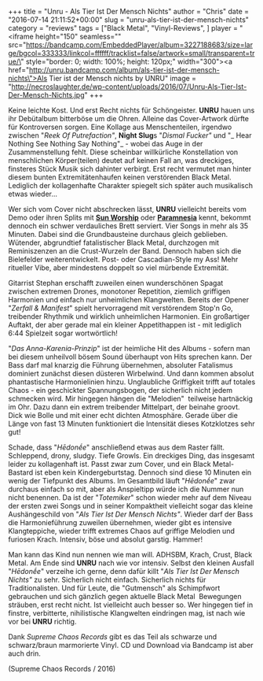 +++
title = "Unru - Als Tier Ist Der Mensch Nichts"
author = "Chris"
date = "2016-07-14 21:11:52+00:00"
slug = "unru-als-tier-ist-der-mensch-nichts"
category = "reviews"
tags = ["Black Metal", "Vinyl-Reviews", ]
player = "<iframe height=\"150\" seamless=\"\" src=\"https://bandcamp.com/EmbeddedPlayer/album=3227188683/size=large/bgcol=333333/linkcol=ffffff/tracklist=false/artwork=small/transparent=true/\" style=\"border: 0; width: 100%; height: 120px;\" width=\"300\"><a href=\"http://unru.bandcamp.com/album/als-tier-ist-der-mensch-nichts\">Als Tier ist der Mensch nichts by UNRU</a></iframe>"
image = "http://necroslaughter.de/wp-content/uploads/2016/07/Unru-Als-Tier-Ist-Der-Mensch-Nichts.jpg"
+++

Keine leichte Kost. Und erst Recht nichts für Schöngeister. **UNRU** hauen uns ihr Debütalbum bitterböse um die Ohren. Alleine das Cover-Artwork dürfte für Kontroversen sorgen. Eine Kollage aus Menschenteilen, irgendwo zwischen "_Reek Of Putrefaction"_, **Night Slug**s "_Dismal Fucker"_ und "_ Hear Nothing See Nothing Say Nothing"_ - wobei das Auge in der Zusammenstellung fehlt. Diese scheinbar willkürliche Konstellation von menschlichen Körper(teilen) deutet auf keinen Fall an, was dreckiges, finsteres Stück Musik sich dahinter verbirgt. Erst recht vermutet man hinter diesem bunten Extremitätenhaufen keinen verstörenden Black Metal. Lediglich der kollagenhafte Charakter spiegelt sich später auch musikalisch etwas wieder...

Wer sich vom Cover nicht abschrecken lässt, **UNRU** vielleicht bereits vom Demo oder ihren Splits mit <a href="http://necroslaughter.de/2014/03/sun-worship-unru-split-12/">**Sun Worship**</a> oder <a href="http://necroslaughter.de/2014/05/paramnesia-unru-split/">**Paramnesia**</a> kennt, bekommt dennoch ein schwer verdauliches Brett serviert. Vier Songs in mehr als 35 Minuten. Dabei sind die Grundbausteine durchaus gleich geblieben. Wütender, abgrundtief fatalistischer Black Metal, durchzogen mit Reminiszenzen an die Crust-Wurzeln der Band. Dennoch haben sich die Bielefelder weiterentwickelt. Post- oder Cascadian-Style my Ass! Mehr ritueller Vibe, aber mindestens doppelt so viel mürbende Extremität.

Gitarrist Stephan erschafft zuweilen einen wunderschönen Spagat zwischen extremen Drones, monotoner Repetition, ziemlich griffigen Harmonien und einfach nur unheimlichen Klangwelten. Bereits der Opener "_Zerfall &amp; Manifest_" spielt hervorragend mit verstörendem Stop'n Go, treibender Rhythmik und wirklich unheimlichen Harmonien. Ein großartiger Auftakt, der aber gerade mal ein kleiner Appetithappen ist - mit lediglich 6:44 Spielzeit sogar wortwörtlich!

"_Das Anna-Karenia-Prinzip_" ist der heimliche Hit des Albums - sofern man bei diesem unheilvoll bösem Sound überhaupt von Hits sprechen kann. Der Bass darf mal knarzig die Führung übernehmen, absoluter Fatalismus dominiert zunächst diesen düsteren Wirbelwind. Und dann kommen absolut phantastische Harmonielinien hinzu. Unglaubliche Griffigkeit trifft auf totales Chaos - ein geschickter Spannungsbogen, der sicherlich nicht jedem schmecken wird. Mir hingegen hängen die "Melodien"  teilweise hartnäckig im Ohr. Dazu dann ein extrem treibender Mittelpart, der beinahe groovt. Dick wie Bolle und mit einer echt dichten Atmosphäre. Gerade über die Länge von fast 13 Minuten funktioniert die Intensität dieses Kotzklotzes sehr gut!

Schade, dass "_Hēdonḗe_" anschließend etwas aus dem Raster fällt. Schleppend, drony, sludgy. Tiefe Growls. Ein dreckiges Ding, das insgesamt leider zu kollagenhaft ist. Passt zwar zum Cover, und ein Black Metal-Bastard ist eben kein Kindergeburtstag. Dennoch sind diese 10 Minuten ein wenig der Tiefpunkt des Albums. Im Gesamtbild läuft "_Hēdonḗe_" zwar durchaus einfach so mit, aber als Anspieltipp würde ich die Nummer nun nicht benennen. Da ist der "_Totemiker_" schon wieder mehr auf dem Niveau der ersten zwei Songs und in seiner Kompaktheit vielleicht sogar das kleine Aushängeschild von "_Als Tier Ist Der Mensch Nichts"_. Wieder darf der Bass die Harmonieführung zuweilen übernehmen, wieder gibt es intensive Klangteppiche, wieder trifft extremes Chaos auf griffige Melodien und furiosen Krach. Intensiv, böse und absolut garstig. Hammer!

Man kann das Kind nun nennen wie man will. ADHSBM, Krach, Crust, Black Metal. Am Ende sind **UNRU** nach wie vor intensiv. Selbst den kleinen Ausfall "_Hēdonḗe_" verzeihe ich gerne, denn dafür killt "_Als Tier Ist Der Mensch Nichts"_ zu sehr. Sicherlich nicht einfach. Sicherlich nichts für Traditionalisten. Und für Leute, die "Gutmensch" als Schimpfwort gebrauchen und sich gänzlich gegen aktuelle Black Metal  Bewegungen sträuben, erst recht nicht. Ist vielleicht auch besser so. Wer hingegen tief in finstre, verbitterte, nihilistische Klangwelten eindringen mag, ist nach wie vor bei **UNRU** richtig.

Dank _Supreme Chaos Records_ gibt es das Teil als schwarze und schwarz/braun marmorierte Vinyl. CD und Download via Bandcamp ist aber auch drin.

(Supreme Chaos Records / 2016)


